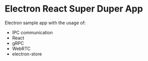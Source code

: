 # Electron React Super Duper App

Electron sample app with the usage of:

- IPC communication
- React
- gRPC
- WebRTC
- electron-store
